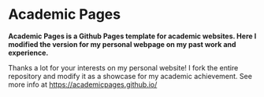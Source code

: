 # Academic Pages
**Academic Pages is a Github Pages template for academic websites. Here I modified the version for my personal webpage on my past work and experience.**

Thanks a lot for your interests on my personal website! I fork the entire repository and modify it as a showcase for my academic achievement.
See more info at https://academicpages.github.io/
